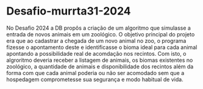 # Desafio-murrta31-2024
No Desafio 2024 a DB propôs a criação de um algoritmo que simulasse a entrada de novos animais em um zoológico.
O objetivo principal do projeto era que ao cadastrar a chegada de um novo animal no zoo, o programa fizesse o apontamento deste
e identificasse o bioma ideal para cada animal apontando a possibilidade real de acomdação nos recintos.
Com isto, o algroritmo deveria receber a listagem de animais, os biomas existentes no zoológico, a quantidade de animais e disponibilidade dos recintos  além da forma com que cada animal poderia ou não ser acomodado sem que a hospedagem comprometesse sua segurança e modo habitual de vida.
